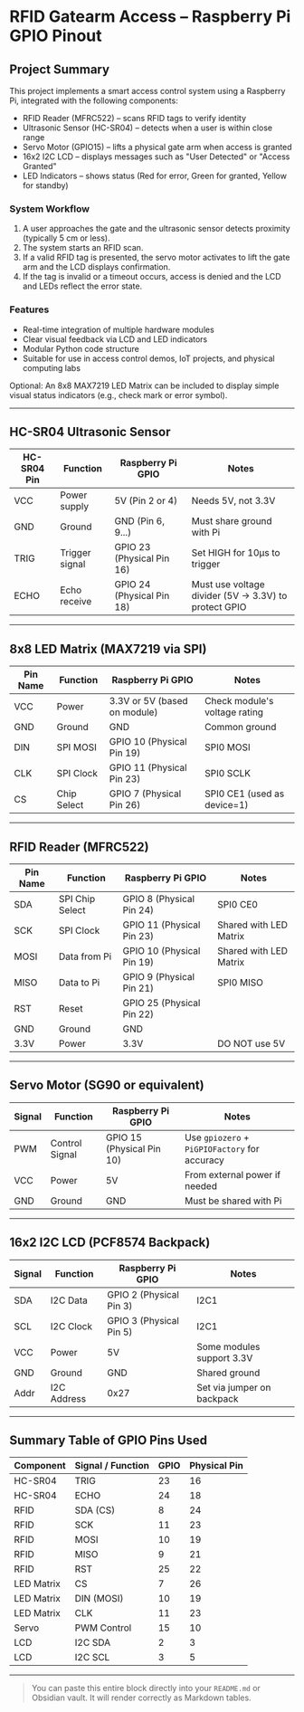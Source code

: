 # RFID Gatearm Access – Raspberry Pi GPIO Pinout

## Project Summary

This project implements a smart access control system using a Raspberry Pi, integrated with the following components:

- RFID Reader (MFRC522) – scans RFID tags to verify identity
- Ultrasonic Sensor (HC-SR04) – detects when a user is within close range
- Servo Motor (GPIO15) – lifts a physical gate arm when access is granted
- 16x2 I2C LCD – displays messages such as "User Detected" or "Access Granted"
- LED Indicators – shows status (Red for error, Green for granted, Yellow for standby)

### System Workflow

1. A user approaches the gate and the ultrasonic sensor detects proximity (typically 5 cm or less).
2. The system starts an RFID scan.
3. If a valid RFID tag is presented, the servo motor activates to lift the gate arm and the LCD displays confirmation.
4. If the tag is invalid or a timeout occurs, access is denied and the LCD and LEDs reflect the error state.

### Features

- Real-time integration of multiple hardware modules
- Clear visual feedback via LCD and LED indicators
- Modular Python code structure
- Suitable for use in access control demos, IoT projects, and physical computing labs

Optional: An 8x8 MAX7219 LED Matrix can be included to display simple visual status indicators (e.g., check mark or error symbol).

---

## HC-SR04 Ultrasonic Sensor

| HC-SR04 Pin | Function        | Raspberry Pi GPIO             | Notes                                                  |
|-------------|------------------|-------------------------------|--------------------------------------------------------|
| VCC         | Power supply     | 5V (Pin 2 or 4)               | Needs 5V, not 3.3V                                     |
| GND         | Ground           | GND (Pin 6, 9...)             | Must share ground with Pi                              |
| TRIG        | Trigger signal   | GPIO 23 (Physical Pin 16)     | Set HIGH for 10µs to trigger                           |
| ECHO        | Echo receive     | GPIO 24 (Physical Pin 18)     | Must use voltage divider (5V → 3.3V) to protect GPIO   |

---

## 8x8 LED Matrix (MAX7219 via SPI)

| Pin Name | Function      | Raspberry Pi GPIO            | Notes                            |
|----------|---------------|-------------------------------|----------------------------------|
| VCC      | Power         | 3.3V or 5V (based on module) | Check module's voltage rating    |
| GND      | Ground        | GND                          | Common ground                    |
| DIN      | SPI MOSI      | GPIO 10 (Physical Pin 19)    | SPI0 MOSI                        |
| CLK      | SPI Clock     | GPIO 11 (Physical Pin 23)    | SPI0 SCLK                        |
| CS       | Chip Select   | GPIO 7  (Physical Pin 26)    | SPI0 CE1 (used as device=1)      |

---

## RFID Reader (MFRC522)

| Pin Name | Function            | Raspberry Pi GPIO             | Notes                           |
|----------|---------------------|-------------------------------|---------------------------------|
| SDA      | SPI Chip Select     | GPIO 8  (Physical Pin 24)     | SPI0 CE0                        |
| SCK      | SPI Clock           | GPIO 11 (Physical Pin 23)     | Shared with LED Matrix         |
| MOSI     | Data from Pi        | GPIO 10 (Physical Pin 19)     | Shared with LED Matrix         |
| MISO     | Data to Pi          | GPIO 9  (Physical Pin 21)     | SPI0 MISO                       |
| RST      | Reset               | GPIO 25 (Physical Pin 22)     |                                 |
| GND      | Ground              | GND                           |                                 |
| 3.3V     | Power               | 3.3V                          | DO NOT use 5V                  |

---

## Servo Motor (SG90 or equivalent)

| Signal | Function         | Raspberry Pi GPIO             | Notes                                         |
|--------|------------------|-------------------------------|-----------------------------------------------|
| PWM    | Control Signal   | GPIO 15 (Physical Pin 10)     | Use `gpiozero` + `PiGPIOFactory` for accuracy |
| VCC    | Power            | 5V                            | From external power if needed                 |
| GND    | Ground           | GND                           | Must be shared with Pi                        |

---

## 16x2 I2C LCD (PCF8574 Backpack)

| Signal | Function        | Raspberry Pi GPIO             | Notes                            |
|--------|------------------|-------------------------------|----------------------------------|
| SDA    | I2C Data         | GPIO 2 (Physical Pin 3)       | I2C1                             |
| SCL    | I2C Clock        | GPIO 3 (Physical Pin 5)       | I2C1                             |
| VCC    | Power            | 5V                            | Some modules support 3.3V       |
| GND    | Ground           | GND                           | Shared ground                    |
| Addr   | I2C Address      | 0x27                          | Set via jumper on backpack       |

---

## Summary Table of GPIO Pins Used

| Component     | Signal / Function   | GPIO | Physical Pin |
|---------------|---------------------|------|--------------|
| HC-SR04       | TRIG                | 23   | 16           |
| HC-SR04       | ECHO                | 24   | 18           |
| RFID          | SDA (CS)            | 8    | 24           |
| RFID          | SCK                 | 11   | 23           |
| RFID          | MOSI                | 10   | 19           |
| RFID          | MISO                | 9    | 21           |
| RFID          | RST                 | 25   | 22           |
| LED Matrix    | CS                  | 7    | 26           |
| LED Matrix    | DIN (MOSI)          | 10   | 19           |
| LED Matrix    | CLK                 | 11   | 23           |
| Servo         | PWM Control         | 15   | 10           |
| LCD           | I2C SDA             | 2    | 3            |
| LCD           | I2C SCL             | 3    | 5            |

---

> You can paste this entire block directly into your `README.md` or Obsidian vault. It will render correctly as Markdown tables.
